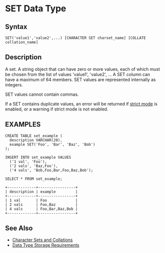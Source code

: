 
# SET Data Type

## Syntax


```
SET('value1','value2',...) [CHARACTER SET charset_name] [COLLATE collation_name]
```

## Description


A set. A string object that can have zero or more values, each of
which must be chosen from the list of values 'value1', 'value2', ... A
SET column can have a maximum of 64 members. SET values are
represented internally as integers.


SET values cannot contain commas.


If a SET contains duplicate values, an error will be returned if [strict mode](../../../server-management/variables-and-modes/sql-mode.md#strict-mode) is enabled, or a warning if strict mode is not enabled.


## EXAMPLES


```
CREATE TABLE set_example (
  description VARCHAR(20),
  example SET('Foo', 'Bar', 'Baz', 'Bob')
);
```

```
INSERT INTO set_example VALUES
  ('1 val', 'Foo'),
  ('2 vals', 'Baz,Foo'),
  ('4 vals', 'Bob,Foo,Bar,Foo,Baz,Bob');
```

```
SELECT * FROM set_example;

+-------------+-----------------+
| description | example         |
+-------------+-----------------+
| 1 val       | Foo             |
| 2 vals      | Foo,Baz         |
| 4 vals      | Foo,Bar,Baz,Bob |
+-------------+-----------------+
```

## See Also


* [Character Sets and Collations](character-sets/supported-character-sets-and-collations.md)
* [Data Type Storage Requirements](../data-type-storage-requirements.md)

